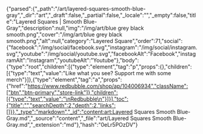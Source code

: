{"parsed":{"_path":"/art/layered-squares-smooth-blue-gray","_dir":"art","_draft":false,"_partial":false,"_locale":"","_empty":false,"title":"Layered Squares | Smooth Blue-Gray","description":null,"img":"/img/art/blue grey black smooth.png","cover":"/img/art/blue grey black smooth.png","alt":null,"category":"Layered Square","order":71,"social":{"facebook":"/img/social/facebook.svg","instagram":"/img/social/instagram.svg","youtube":"/img/social/youtube.svg","facebookAlt":"Facebook","instagramAlt":"Instagram","youtubeAlt":"Youtube"},"body":{"type":"root","children":[{"type":"element","tag":"p","props":{},"children":[{"type":"text","value":"Like what you see? Support me with some merch"}]},{"type":"element","tag":"a","props":{"href":"https://www.redbubble.com/shop/ap/104006934","className":["btn","btn-primary","store-link"]},"children":[{"type":"text","value":"\nRedbubble\n"}]}],"toc":{"title":"","searchDepth":2,"depth":2,"links":[]}},"_type":"markdown","_id":"content:art:Layered Squares Smooth Blue-Gray.md","_source":"content","_file":"art/Layered Squares Smooth Blue-Gray.md","_extension":"md"},"hash":"0eLr5POzDV"}